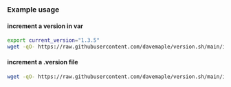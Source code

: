 ### Example usage

#### increment a version in var
```bash
export current_version="1.3.5"
wget -qO- https://raw.githubusercontent.com/davemaple/version.sh/main/increment_semantic_version.sh | bash -s -- --increment=minor "$current_version"
```

#### increment a .version file
```bash
wget -qO- https://raw.githubusercontent.com/davemaple/version.sh/main/increment_semantic_file.sh | bash -s -- --increment=minor ./version
```
